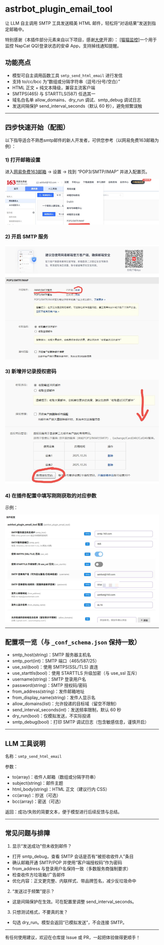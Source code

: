astrbot_plugin_email_tool
=========================

让 LLM 自主调用 SMTP 工具发送精美 HTML 邮件，轻松将“对话结果”发送到指定邮箱中。

特别感谢（本插件部分元素来自以下项目，感谢[大佬](https://github.com/Futureppo)开源）：
[[猫猫监控]](https://github.com/Futureppo/napcat-login-status-monitor)一个用于监控 NapCat QQ)登录状态的安卓 App，支持掉线通知提醒。

## 功能亮点

- 模型可自主调用函数工具 `smtp_send_html_email` 进行发信
- 支持 to/cc/bcc 为“数组或分隔字符串（逗号/分号/空白）”
- HTML 正文 + 纯文本降级，兼容主流客户端
- SMTPS(465) 与 STARTTLS(587) 任选其一
- 域名白名单 allow_domains、dry_run 调试、smtp_debug 调试日志
- 发送间隔保护 send_interval_seconds（默认 60 秒），避免频繁误触

---

## 四步快速开始（配图）

以下指导适合不熟悉smtp邮件的新人开发者，可供您参考（以网易免费163邮箱为例）：

### 1) 打开邮箱设置

进入[网易免费163邮箱](https://mail.163.com) → 设置 → 找到 “POP3/SMTP/IMAP” 并进入配置页。

![step1](./step1.jpg)

### 2) 开启 SMTP 服务

![step2](./step2.jpg)

### 3) 新增并记录授权密码

![step3](./step3.jpg)

### 4) 在插件配置中填写刚刚获取的对应参数

示例：

![step4](./step4.jpg)

---

## 配置项一览（与 `_conf_schema.json` 保持一致）

- smtp_host(string)：SMTP 服务器主机名
- smtp_port(int)：SMTP 端口（465/587/25）
- use_ssl(bool)：使用 SMTPS(SSL/TLS) 直连
- use_starttls(bool)：使用 STARTTLS 升级加密（与 use_ssl 互斥）
- username(string)：SMTP 登录用户名
- password(string)：SMTP 授权码/密码
- from_address(string)：发件邮箱地址
- from_display_name(string)：发件人显示名
- allow_domains(list)：允许投递的目标域（留空不限制）
- send_interval_seconds(int)：发送频率限制，默认 60 秒
- dry_run(bool)：仅模拟发送，不实际投递
- smtp_debug(bool)：打印 SMTP 调试日志（包含敏感信息，谨慎开启）

---

## LLM 工具说明

名称：`smtp_send_html_email`

参数：

- to(array)：收件人邮箱（数组或分隔字符串）
- subject(string)：邮件主题
- html_body(string)：HTML 正文（建议行内 CSS）
- cc(array)：抄送（可选）
- bcc(array)：密送（可选）

返回：成功/失败的简要文本，便于模型进行后续反馈与总结。

---

## 常见问题与排障

1) 显示“发送成功”但未收到邮件？
- 打开 smtp_debug，查看 SMTP 会话是否有“被拒收收件人”条目
- 确认邮箱开通 SMTP/POP 并使用“客户端授权码”作为密码
- from_address 与登录用户名保持一致（多数服务商强制要求）
- 检查收件方垃圾箱/广告邮件
- 优化内容：正文更完整、内联样式、带品牌签名，减少反垃圾命中

2) “发送过于频繁”提示？
- 这是间隔保护在生效。可在配置里调整 send_interval_seconds。

3) 只想测试格式，不要真的发？
- 勾选 dry_run。模型会返回“已模拟发送”，不会连接 SMTP。

---

有任何使用建议，欢迎在仓库提 Issue 或 PR，一起把体验做得更顺手！

